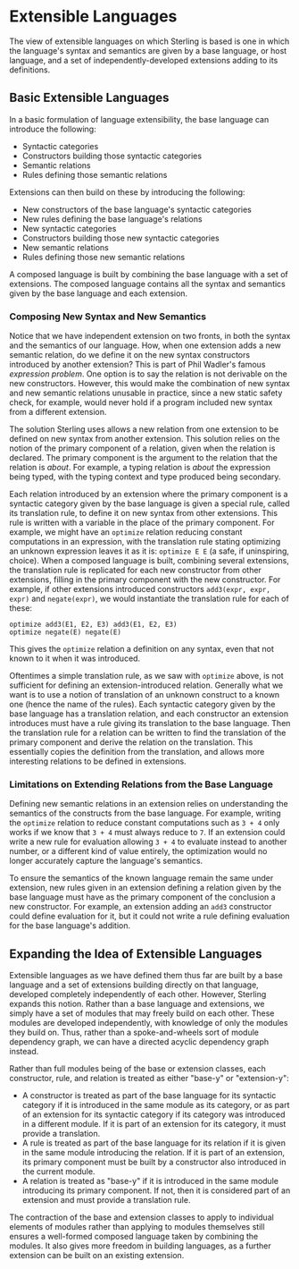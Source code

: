 # Extensible Languages
The view of extensible languages on which Sterling is based is one in
which the language's syntax and semantics are given by a base
language, or host language, and a set of independently-developed
extensions adding to its definitions.


## Basic Extensible Languages
In a basic formulation of language extensibility, the base language
can introduce the following:
* Syntactic categories
* Constructors building those syntactic categories
* Semantic relations
* Rules defining those semantic relations

Extensions can then build on these by introducing the following:
* New constructors of the base language's syntactic categories
* New rules defining the base language's relations
* New syntactic categories
* Constructors building those new syntactic categories
* New semantic relations
* Rules defining those new semantic relations

A composed language is built by combining the base language with a set
of extensions.  The composed language contains all the syntax and
semantics given by the base language and each extension.

### Composing New Syntax and New Semantics
Notice that we have independent extension on two fronts, in both the
syntax and the semantics of our language.  How, when one extension
adds a new semantic relation, do we define it on the new syntax
constructors introduced by another extension?  This is part of Phil
Wadler's famous *expression problem*.  One option is to say the
relation is not derivable on the new constructors.  However, this
would make the combination of new syntax and new semantic relations
unusable in practice, since a new static safety check, for example,
would never hold if a program included new syntax from a different
extension.

The solution Sterling uses allows a new relation from one extension to
be defined on new syntax from another extension.  This solution relies
on the notion of the primary component of a relation, given when the
relation is declared.  The primary component is the argument to the
relation that the relation is *about*.  For example, a typing relation
is *about* the expression being typed, with the typing context and
type produced being secondary.

Each relation introduced by an extension where the primary component
is a syntactic category given by the base language is given a special
rule, called its translation rule, to define it on new syntax from
other extensions.  This rule is written with a variable in the place
of the primary component.  For example, we might have an `optimize`
relation reducing constant computations in an expression, with the
translation rule stating optimizing an unknown expression leaves it as
it is:  `optimize E E` (a safe, if uninspiring, choice).  When a
composed language is built, combining several extensions, the
translation rule is replicated for each new constructor from other
extensions, filling in the primary component with the new
constructor.  For example, if other extensions introduced constructors
`add3(expr, expr, expr)` and `negate(expr)`, we would instantiate the
translation rule for each of these:
```
optimize add3(E1, E2, E3) add3(E1, E2, E3)
optimize negate(E) negate(E)
```
This gives the `optimize` relation a definition on any syntax, even
that not known to it when it was introduced.

Oftentimes a simple translation rule, as we saw with `optimize` above,
is not sufficient for defining an extension-introduced relation.
Generally what we want is to use a notion of translation of an unknown
construct to a known one (hence the name of the rules).  Each
syntactic category given by the base language has a translation
relation, and each constructor an extension introduces must have a
rule giving its translation to the base language.  Then the
translation rule for a relation can be written to find the translation
of the primary component and derive the relation on the translation.
This essentially copies the definition from the translation, and
allows more interesting relations to be defined in extensions.

### Limitations on Extending Relations from the Base Language
Defining new semantic relations in an extension relies on
understanding the semantics of the constructs from the base language.
For example, writing the `optimize` relation to reduce constant
computations such as `3 + 4` only works if we know that `3 + 4` must
always reduce to `7`.  If an extension could write a new rule for
evaluation allowing `3 + 4` to evaluate instead to another number, or
a different kind of value entirely, the optimization would no longer
accurately capture the language's semantics.

To ensure the semantics of the known language remain the same under
extension, new rules given in an extension defining a relation given
by the base language must have as the primary component of the
conclusion a new constructor.  For example, an extension adding an
`add3` constructor could define evaluation for it, but it could not
write a rule defining evaluation for the base language's addition.


## Expanding the Idea of Extensible Languages
Extensible languages as we have defined them thus far are built by a
base language and a set of extensions building directly on that
language, developed completely independently of each other.  However,
Sterling expands this notion.  Rather than a base language and
extensions, we simply have a set of modules that may freely build on
each other.  These modules are developed independently, with knowledge
of only the modules they build on.  Thus, rather than a
spoke-and-wheels sort of module dependency graph, we can have a
directed acyclic dependency graph instead.

Rather than full modules being of the base or extension classes, each
constructor, rule, and relation is treated as either "base-y" or
"extension-y":
* A constructor is treated as part of the base language for its
  syntactic category if it is introduced in the same module as its
  category, or as part of an extension for its syntactic category if
  its category was introduced in a different module.  If it is part of
  an extension for its category, it must provide a translation.
* A rule is treated as part of the base language for its relation if
  it is given in the same module introducing the relation.  If it is
  part of an extension, its primary component must be built by a
  constructor also introduced in the current module.
* A relation is treated as "base-y" if it is introduced in the same
  module introducing its primary component.  If not, then it is
  considered part of an extension and must provide a translation rule.

The contraction of the base and extension classes to apply to
individual elements of modules rather than applying to modules
themselves still ensures a well-formed composed language taken by
combining the modules.  It also gives more freedom in building
languages, as a further extension can be built on an existing
extension.
